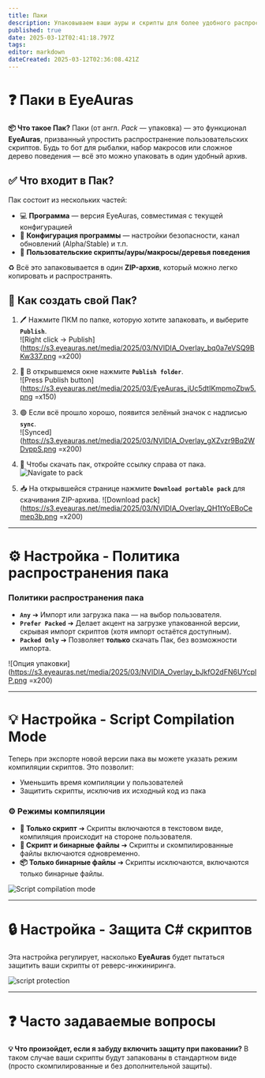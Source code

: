 ```yaml
---
title: Паки
description: Упаковываем ваши ауры и скрипты для более удобного распространения
published: true
date: 2025-03-12T02:41:18.797Z
tags: 
editor: markdown
dateCreated: 2025-03-12T02:36:08.421Z
---
```


# ❓ Паки в EyeAuras

**📦 Что такое Пак?**
Паки (от англ. *Pack* — упаковка) — это функционал **EyeAuras**, призванный упростить распространение пользовательских скриптов. Будь то бот для рыбалки, набор макросов или сложное дерево поведения — всё это можно упаковать в один удобный архив.

## ✅ Что входит в Пак?
Пак состоит из нескольких частей:
- 💻 **Программа** — версия EyeAuras, совместимая с текущей конфигурацией
- 🔧 **Конфигурация программы** — настройки безопасности, канал обновлений (Alpha/Stable) и т.п.
- 📝 **Пользовательские скрипты/ауры/макросы/деревья поведения**

♻️ Всё это запаковывается в один **ZIP-архив**, который можно легко копировать и распространять.

## 🚀 Как создать свой Пак?
1. 🖊 Нажмите ПКМ по папке, которую хотите запаковать, и выберите **`Publish`**.  
   ![Right click -> Publish](https://s3.eyeauras.net/media/2025/03/NVIDIA_Overlay_bq0a7eVSQ9BKw337.png =x200)

2. 💾 В открывшемся окне нажмите **`Publish folder`**.  
   ![Press Publish button](https://s3.eyeauras.net/media/2025/03/EyeAuras_jUc5dtIKmpmoZbw5.png =x150)

3. 🟢 Если всё прошло хорошо, появится зелёный значок с надписью **`sync`**.  
   ![Synced](https://s3.eyeauras.net/media/2025/03/NVIDIA_Overlay_gXZvzr9Bq2WDvppS.png =x200)

4. 🔗 Чтобы скачать пак, откройте ссылку справа от пака.
   ![Navigate to pack](https://s3.eyeauras.net/media/2025/03/NVIDIA_Overlay_cq93pPKwMCu5MUZQ.png)

5. 📥 На открывшейся странице нажмите **`Download portable pack`** для скачивания ZIP-архива.
   ![Download pack](https://s3.eyeauras.net/media/2025/03/NVIDIA_Overlay_QH1tYoEBoCemep3b.png =x200)

---

# ⚙️ Настройка - Политика распространения пака
### Политики распространения пака
- **`Any`** ➔ Импорт или загрузка пака — на выбор пользователя.
- **`Prefer Packed`** ➔ Делает акцент на загрузке упакованной версии, скрывая импорт скриптов (хотя импорт остаётся доступным).
- **`Packed Only`** ➔ Позволяет **только** скачать Пак, без возможности импорта.

![Опция упаковки](https://s3.eyeauras.net/media/2025/03/NVIDIA_Overlay_bJkfO2dFN6UYcplP.png =x200)

---

# 💡 Настройка - Script Compilation Mode
Теперь при экспорте новой версии пака вы можете указать режим компиляции скриптов. Это позволит:

- Уменьшить время компиляции у пользователей
- Защитить скрипты, исключив их исходный код из пака

### ⚙️ Режимы компиляции
- **📝 Только скрипт** ➔ Скрипты включаются в текстовом виде, компиляция происходит на стороне пользователя.
- **📝 Скрипт и бинарные файлы** ➔ Скрипты и скомпилированные файлы включаются одновременно.
- **📦 Только бинарные файлы** ➔ Скрипты исключаются, включаются только бинарные файлы.

![Script compilation mode](https://s3.eyeauras.net/media/2025/03/NVIDIA_Overlay_Dcfjpv47wtXMRiRk.png)

---

# 🔒 Настройка - Защита C# скриптов
Эта настройка регулирует, насколько **EyeAuras** будет пытаться защитить ваши скрипты от реверс-инжиниринга.

![script protection](https://s3.eyeauras.net/media/2025/03/NVIDIA_Overlay_COYdQOLbuGZkRBVw.png)

---

# ❓ Часто задаваемые вопросы
**💡 Что произойдет, если я забуду включить защиту при паковании?**
В таком случае ваши скрипты будут запакованы в стандартном виде (просто скомпилированные и без дополнительной защиты).
